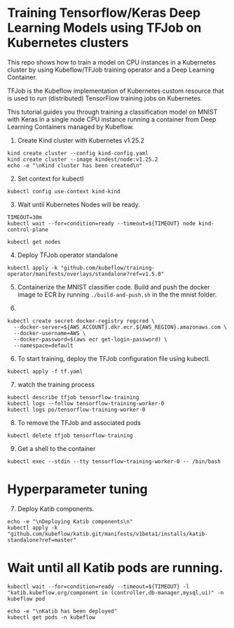 # Training Tensorflow/Keras Deep Learning Models using TFJob on Kubernetes clusters
This repo shows how to train a model on CPU instances in a Kubernetes cluster by using Kubeflow/TFJob training operator and a Deep Learning Container. 

TFJob is the Kubeflow implementation of Kubernetes custom resource that is used to run (distributed) TensorFlow training jobs on Kubernetes.

This tutorial guides you through training a classification model on MNIST with Keras in a single node CPU instance running a container from Deep Learning Containers managed by Kubeflow.


1. Create Kind cluster with Kubernetes v1.25.2
```
kind create cluster --config kind-config.yaml
kind create cluster --image kindest/node:v1.25.2
echo -e "\nKind cluster has been created\n"
```

2. Set context for kubectl
```
kubectl config use-context kind-kind
```

3. Wait until Kubernetes Nodes will be ready.
```
TIMEOUT=30m
kubectl wait --for=condition=ready --timeout=${TIMEOUT} node kind-control-plane

kubectl get nodes
```

4. Deploy TFJob operator standalone
```
kubectl apply -k "github.com/kubeflow/training-operator/manifests/overlays/standalone?ref=v1.5.0"
```

5. Containerize the MNIST classifier code. Build and push the docker image to ECR by running ```./build-and-push.sh``` in the the mnist folder.

6. 
```
kubectl create secret docker-registry regcred \
  --docker-server=${AWS_ACCOUNT}.dkr.ecr.${AWS_REGION}.amazonaws.com \
  --docker-username=AWS \
  --docker-password=$(aws ecr get-login-password) \
  --namespace=default
```


6. To start training, deploy the TFJob configuration file using kubectl.
```
kubectl apply -f tf.yaml
```

7. watch the training process
```
kubectl describe tfjob tensorflow-training
kubectl logs --follow tensorflow-training-worker-0
kubectl logs po/tensorflow-training-worker-0
```

8. To remove the TFJob and associated pods
```
kubectl delete tfjob tensorflow-training
```

9. Get a shell to the container 
```
kubectl exec --stdin --tty tensorflow-training-worker-0 -- /bin/bash
```

# Hyperparameter tuning

7. Deploy Katib components.
```
echo -e "\nDeploying Katib components\n"
kubectl apply -k "github.com/kubeflow/katib.git/manifests/v1beta1/installs/katib-standalone?ref=master"
```

# Wait until all Katib pods are running.
```
kubectl wait --for=condition=ready --timeout=${TIMEOUT} -l "katib.kubeflow.org/component in (controller,db-manager,mysql,ui)" -n kubeflow pod

echo -e "\nKatib has been deployed"
kubectl get pods -n kubeflow
```
